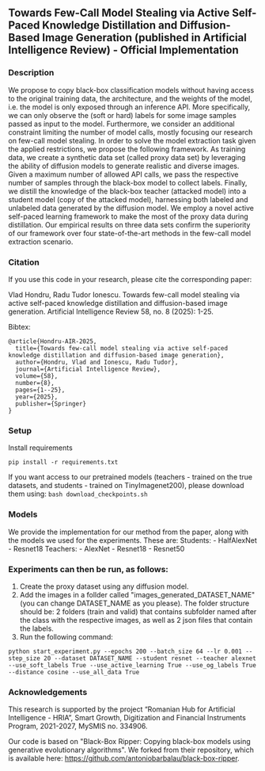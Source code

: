 ## Towards Few-Call Model Stealing via Active Self-Paced Knowledge Distillation and Diffusion-Based Image Generation (published in Artificial Intelligence Review)  - Official Implementation

### Description
We propose to copy black-box classification models without having access to the original training data, the architecture, and the weights of the model, i.e. the model is only exposed through an inference API. More specifically, we can only observe the (soft or hard) labels for some image samples passed as input to the model. Furthermore, we consider an additional constraint limiting the number of model calls, mostly focusing our research on few-call model stealing. In order to solve the model extraction task given the applied restrictions, we propose the following framework. As training data, we create a synthetic data set (called proxy data set) by leveraging the ability of diffusion models to generate realistic and diverse images. Given a maximum number of allowed API calls, we pass the respective number of samples through the black-box model to collect labels. Finally, we distill the knowledge of the black-box teacher (attacked model) into a student model (copy of the attacked model), harnessing both labeled and unlabeled data generated by the diffusion model. We employ a novel active self-paced learning framework to make the most of the proxy data during distillation. Our empirical results on three data sets confirm the superiority of our framework over four state-of-the-art methods in the few-call model extraction scenario. 

### Citation

If you use this code in your research, please cite the corresponding paper:

Vlad Hondru, Radu Tudor Ionescu. Towards few-call model stealing via active self-paced knowledge distillation and diffusion-based image generation. Artificial Intelligence Review 58, no. 8 (2025): 1-25.

Bibtex:
```
@article{Hondru-AIR-2025,
  title={Towards few-call model stealing via active self-paced knowledge distillation and diffusion-based image generation},
  author={Hondru, Vlad and Ionescu, Radu Tudor},
  journal={Artificial Intelligence Review},
  volume={58},
  number={8},
  pages={1--25},
  year={2025},
  publisher={Springer}
}
```

### Setup
Install requirements

``` pip install -r requirements.txt ```

If you want access to our pretrained models (teachers - trained on the true datasets, and students - trained on TinyImagenet200), please download them using:
 ``` bash download_checkpoints.sh ```


### Models
We provide the implementation for our method from the paper, along with the models we used for the experiments. These are:
Students:
    - HalfAlexNet
    - Resnet18
Teachers:
    - AlexNet
    - Resnet18
    - Resnet50

### Experiments can then be run, as follows:
1. Create the proxy dataset using any diffusion model.
2. Add the images in a follder called "images_generated_DATASET_NAME" (you can change DATASET_NAME as you please). The folder structure should be: 2 folders (train and valid) that contains subfolder named after the class with the respective images, as well as 2 json files that contain the labels.
3. Run the following command:

```python start_experiment.py --epochs 200 --batch_size 64 --lr 0.001 --step_size 20 --dataset DATASET_NAME --student resnet --teacher alexnet --use_soft_labels True --use_active_learning True --use_og_labels True --distance cosine --use_all_data True ```

### Acknowledgements
This research is supported by the project “Romanian Hub for Artificial Intelligence - HRIA”, Smart Growth, Digitization and Financial Instruments Program, 2021-2027, MySMIS no. 334906.

Our code is based on "Black-Box Ripper: Copying black-box models using generative evolutionary algorithms". We forked from their repository, which is available here: https://github.com/antoniobarbalau/black-box-ripper.
